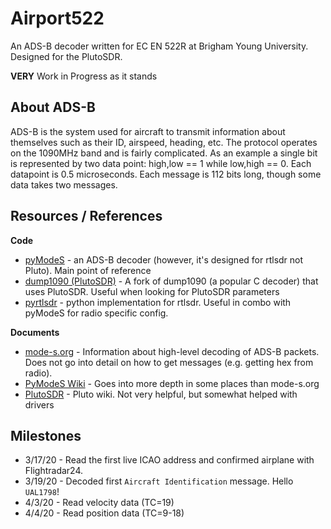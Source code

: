 # Airport522
An ADS-B decoder written for EC EN 522R at Brigham Young University.
Designed for the PlutoSDR.

**VERY** Work in Progress as it stands

## About ADS-B
ADS-B is the system used for aircraft to transmit information about themselves such as their ID, airspeed, heading, etc.
The protocol operates on the 1090MHz band and is fairly complicated.
As an example a single bit is represented by two data point: high,low == 1 while low,high == 0.
Each datapoint is 0.5 microseconds.
Each message is 112 bits long, though some data takes two messages.

## Resources / References
**Code**
* [pyModeS](https://github.com/junzis/pyModeS) - an ADS-B decoder (however, it's designed for rtlsdr not Pluto). Main
point of reference
* [dump1090 (PlutoSDR)](https://github.com/PlutoSDR/dump1090) - A fork of dump1090 (a popular C decoder) that uses
PlutoSDR. Useful when looking for PlutoSDR parameters
* [pyrtlsdr](https://github.com/roger-/pyrtlsdr) - python implementation for rtlsdr. Useful in combo with pyModeS for 
radio specific config.

**Documents**
* [mode-s.org](https://mode-s.org/decode/) - Information about high-level decoding of ADS-B packets. Does not go into
detail on how to get messages (e.g. getting hex from radio).
* [PyModeS Wiki](https://github.com/junzis/pyModeS/wiki) - Goes into more depth in some places than mode-s.org
* [PlutoSDR](https://wiki.analog.com/university/tools/pluto/users) - Pluto wiki. Not very helpful, but somewhat helped
with drivers


## Milestones
* 3/17/20 - Read the first live ICAO address and confirmed airplane with Flightradar24. 
* 3/19/20 - Decoded first `Aircraft Identification` message. Hello `UAL1798`!
* 4/3/20 - Read velocity data (TC=19)
* 4/4/20 - Read position data (TC=9-18)
